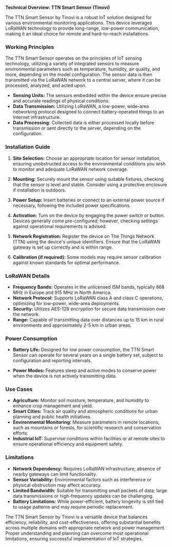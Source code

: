 **Technical Overview: TTN Smart Sensor (Tinovi)**

The TTN Smart Sensor by Tinovi is a robust IoT solution designed for various environmental monitoring applications. This device leverages LoRaWAN technology to provide long-range, low-power communication, making it an ideal choice for remote and hard-to-reach installations.

### Working Principles

The TTN Smart Sensor operates on the principles of IoT sensing technology, utilizing a variety of integrated sensors to measure environmental parameters such as temperature, humidity, air quality, and more, depending on the model configuration. The sensor data is then transmitted via the LoRaWAN network to a central server, where it can be processed, analyzed, and acted upon.

- **Sensing Units:** The sensors embedded within the device ensure precise and accurate readings of physical conditions.
- **Data Transmission:** Utilizing LoRaWAN, a low-power, wide-area networking protocol designed to connect battery-operated things to an Internet infrastructure.
- **Data Processing:** Collected data is either processed locally before transmission or sent directly to the server, depending on the configuration.

### Installation Guide

1. **Site Selection:** Choose an appropriate location for sensor installation, ensuring unobstructed access to the environmental conditions you wish to monitor and adequate LoRaWAN network coverage.

2. **Mounting:** Securely mount the sensor using suitable fixtures, checking that the sensor is level and stable. Consider using a protective enclosure if installation is outdoors.

3. **Power Setup:** Insert batteries or connect to an external power source if necessary, following the included power specifications.

4. **Activation:** Turn on the device by engaging the power switch or button. Devices generally come pre-configured; however, checking settings against operational requirements is advised.

5. **Network Registration:** Register the device on The Things Network (TTN) using the device's unique identifiers. Ensure that the LoRaWAN gateway is set up correctly and is within range.

6. **Calibration (if required):** Some models may require sensor calibration against known standards for optimal performance.

### LoRaWAN Details

- **Frequency Bands:** Operates in the unlicensed ISM bands, typically 868 MHz in Europe and 915 MHz in North America.
- **Network Protocol:** Supports LoRaWAN class A and class C operations, optimizing for low-power, wide-area deployments.
- **Security:** Utilizes AES-128 encryption for secure data transmission over the network.
- **Range:** Capable of transmitting data over distances up to 15 km in rural environments and approximately 2-5 km in urban areas.

### Power Consumption

- **Battery Life:** Designed for low power consumption, the TTN Smart Sensor can operate for several years on a single battery set, subject to configuration and reporting intervals.

- **Power Modes:** Features sleep and active modes to conserve power when the device is not actively transmitting data.

### Use Cases

- **Agriculture:** Monitor soil moisture, temperature, and humidity to enhance crop management and yield.
- **Smart Cities:** Track air quality and atmospheric conditions for urban planning and public health initiatives.
- **Environmental Monitoring:** Measure parameters in remote locations, such as mountains or forests, for scientific research and conservation efforts.
- **Industrial IoT:** Supervise conditions within facilities or at remote sites to ensure operational efficiency and equipment safety.

### Limitations

- **Network Dependency:** Requires LoRaWAN infrastructure; absence of nearby gateways can limit functionality.
- **Sensor Variability:** Environmental factors such as interference or physical obstruction may affect accuracy.
- **Limited Bandwidth:** Suitable for transmitting small packets of data; large data transmissions or high-frequency updates can be challenging.
- **Battery Limitations:** While power-efficient, battery longevity is still tied to usage patterns and may require periodic replacement.

The TTN Smart Sensor by Tinovi is a versatile device that balances efficiency, reliability, and cost-effectiveness, offering substantial benefits across multiple domains with appropriate network and power management. Proper understanding and planning can overcome most operational limitations, ensuring successful implementation of IoT strategies.